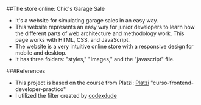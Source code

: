 ##The store online: Chic's Garage Sale

- It's a website for simulating garage sales in an easy way.
- This website represents an easy way for junior developers to learn how the different parts of web architecture and methodology work. This page works with HTML, CSS, and JavaScript.
- The website is a very intuitive online store with a responsive design for mobile and desktop.
- It has three folders: "styles," "Images," and the "javascript" file.

###References
- This project is based on the course from Platzi: [Platzi](https://github.com/platzi) "curso-frontend-developer-practico"
- I utilized the filter created by [codexdude](https://www.youtube.com/watch?v=xKkzQPduH3g&ab_channel=codexdude)

